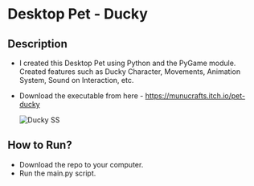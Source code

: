 # Desktop Pet - Ducky

## Description
- I created this Desktop Pet using Python and the PyGame module. Created features such as Ducky Character, Movements, Animation System, Sound on Interaction, etc.
- Download the executable from here - https://munucrafts.itch.io/pet-ducky

  ![Ducky SS](https://github.com/munucrafts/PY_DesktopDucky/assets/66869650/96389e77-652d-4f59-9b7c-9f6588143769)

## How to Run?
- Download the repo to your computer.
- Run the main.py script.
  

